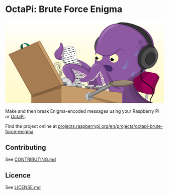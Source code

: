 # OctaPi: Brute Force Enigma

![OctaPi: Brute Force Enigma](/en/images/banner.png)

Make and then break Enigma-encoded messages using your Raspberry Pi or [OctaPi](https://github.com/raspberrypilearning/build-an-octapi).

Find the project online at [projects.raspberrypi.org/en/projects/octapi-brute-force-enigma](https://projects.raspberrypi.org/en/projects/octapi-brute-force-enigma)

## Contributing
See [CONTRIBUTING.md](CONTRIBUTING.md)

## Licence
 See [LICENSE.md](LICENSE.md)
